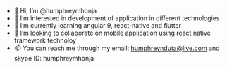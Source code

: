 - 👋 Hi, I’m @humphreymhonja
- 👀 I’m interested in development of application in different technologies
- 🌱 I’m currently learning angular 9, react-native and flutter
- 💞️ I’m looking to collaborate on mobile application using react native framework technoloy
- 📫 You can reach me through my email: humphreynduta@live.com and skype ID: humphreymhonja

<!---
humphreymhonja/humphreymhonja is a ✨ special ✨ repository because its `README.md` (this file) appears on your GitHub profile.
You can click the Preview link to take a look at your changes.
--->
